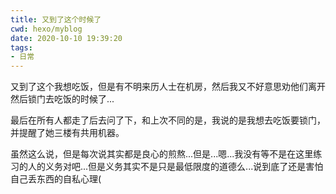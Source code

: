 ```yaml
---
title: 又到了这个时候了
cwd: hexo/myblog
date: 2020-10-10 19:39:20
tags:
- 日常
---
```


又到了这个我想吃饭，但是有不明来历人士在机房，然后我又不好意思劝他们离开然后锁门去吃饭的时候了...

最后在所有人都走了后去问了下，和上次不同的是，我说的是我想去吃饭要锁门，并提醒了她三楼有共用机器。

虽然这么说，但是每次说其实都是良心的煎熬...但是...嗯...我没有等不是在这里练习的人的义务对吧...但是义务其实不是只是最低限度的道德么...说到底了还是害怕自己丢东西的自私心理\(

